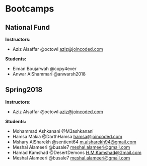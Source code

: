 # Bootcamps

## National Fund
**Instructors:**
  * Aziz Alsaffar @octowl aziz@joincoded.com

**Students:**
  * Eiman Boujarwah @copy4ever
  * Anwar AlShammari @anwarsh2018

## Spring2018
**Instructors:**
  * Aziz Alsaffar @octowl aziz@joincoded.com


**Students:**

  * Mohammad Ashkanani @M3ashkanani
  * Hamsa Makia @DarthHamsa hamsa@joincoded.com
  * Mshary AlSharekh @sentient64 m.alsharekh94@gmail.com
  * Meshal Alameeri @busale7 meshal.alameeri@gmail.com
  * Hamad Kamshad @DesertDemons H.M.Kamshad@Gmail.com
  * Meshal Alameeri @busale7 meshal.alameeri@gmail.com
